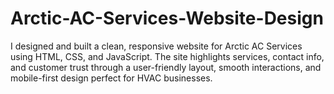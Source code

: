 # Arctic-AC-Services-Website-Design
I designed and built a clean, responsive website for Arctic AC Services using HTML, CSS, and JavaScript. The site highlights services, contact info, and customer trust through a user-friendly layout, smooth interactions, and mobile-first design perfect for HVAC businesses.
